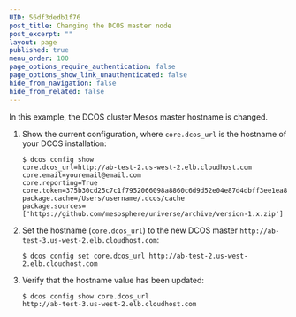 ```yaml
---
UID: 56df3dedb1f76
post_title: Changing the DCOS master node
post_excerpt: ""
layout: page
published: true
menu_order: 100
page_options_require_authentication: false
page_options_show_link_unauthenticated: false
hide_from_navigation: false
hide_from_related: false
---
```

<p>In this example, the DCOS cluster Mesos master hostname is changed.</p>

<ol>
<li><p>Show the current configuration, where <code>core.dcos_url</code> is the hostname of your DCOS installation:</p>

<pre><code>$ dcos config show
core.dcos_url=http://ab-test-2.us-west-2.elb.cloudhost.com
core.email=youremail@email.com
core.reporting=True
core.token=375b30cd25c7c1f7952066098a8860c6d9d52e04e87d4dbff3ee1ea8b8fdac80
package.cache=/Users/username/.dcos/cache
package.sources=['https://github.com/mesosphere/universe/archive/version-1.x.zip']
</code></pre></li>
<li><p>Set the hostname (<code>core.dcos_url</code>) to the new DCOS master <code>http://ab-test-3.us-west-2.elb.cloudhost.com</code>:</p>

<pre><code>$ dcos config set core.dcos_url http://ab-test-2.us-west-2.elb.cloudhost.com
</code></pre></li>
<li><p>Verify that the hostname value has been updated:</p>

<pre><code>$ dcos config show core.dcos_url
http://ab-test-3.us-west-2.elb.cloudhost.com
</code></pre></li>
</ol>